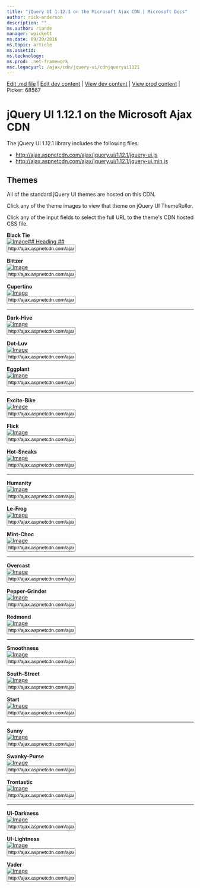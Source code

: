 ```yaml
---
title: "jQuery UI 1.12.1 on the Microsoft Ajax CDN | Microsoft Docs"
author: rick-anderson
description: ""
ms.author: riande
manager: wpickett
ms.date: 09/20/2016
ms.topic: article
ms.assetid: 
ms.technology: 
ms.prod: .net-framework
msc.legacyurl: /ajax/cdn/jquery-ui/cdnjqueryui1121
---
```

[Edit .md file](C:\Projects\msc\dev\Msc.Www\Web.ASP\App_Data\github\ajax\cdn\jquery-ui\cdnjqueryui1121.md) | [Edit dev content](http://www.aspdev.net/umbraco#/content/content/edit/68567) | [View dev content](http://docs.aspdev.net/tutorials/ajax/cdn/jquery-ui/cdnjqueryui1121.html) | [View prod content](http://www.asp.net/ajax/cdn/jquery-ui/cdnjqueryui1121) | Picker: 68567

jQuery UI 1.12.1 on the Microsoft Ajax CDN
====================
The jQuery UI 1.12.1 library includes the following files:

- http://ajax.aspnetcdn.com/ajax/jquery.ui/1.12.1/jquery-ui.js
- http://ajax.aspnetcdn.com/ajax/jquery.ui/1.12.1/jquery-ui.min.js

## Themes

All of the standard jQuery UI themes are hosted on this CDN.

Click any of the theme images to view that theme on jQuery UI ThemeRoller.

Click any of the input fields to select the full URL to the theme's CDN hosted CSS file.

**Black Tie**  
[![Image](cdnjqueryui1121/_static/image1.png)## Heading ##](http://jqueryui.com/themeroller/#ffDefault=Verdana,+Arial,+sans-serif&fwDefault=normal&fsDefault=1.1em&cornerRadius=4px&bgColorHeader=333333&bgTextureHeader=08_diagonals_thick.png&bgImgOpacityHeader=8&borderColorHeader=a3a3a3&fcHeader=eeeeee&iconColorHeader=bbbbbb&bgColorContent=f9f9f9&bgTextureContent=04_highlight_hard.png&bgImgOpacityContent=100&borderColorContent=cccccc&fcContent=222222&iconColorContent=222222&bgColorDefault=111111&bgTextureDefault=02_glass.png&bgImgOpacityDefault=40&borderColorDefault=777777&fcDefault=e3e3e3&iconColorDefault=ededed&bgColorHover=1c1c1c&bgTextureHover=02_glass.png&bgImgOpacityHover=55&borderColorHover=000000&fcHover=ffffff&iconColorHover=ffffff&bgColorActive=ffffff&bgTextureActive=01_flat.png&bgImgOpacityActive=65&borderColorActive=cccccc&fcActive=222222&iconColorActive=222222&bgColorHighlight=ffeb80&bgTextureHighlight=06_inset_hard.png&bgImgOpacityHighlight=55&borderColorHighlight=ffde2e&fcHighlight=363636&iconColorHighlight=4ca300&bgColorError=cd0a0a&bgTextureError=06_inset_hard.png&bgImgOpacityError=45&borderColorError=9e0505&fcError=ffffff&iconColorError=ffcf29&bgColorOverlay=aaaaaa&bgTextureOverlay=04_highlight_hard.png&bgImgOpacityOverlay=40&opacityOverlay=30&bgColorShadow=aaaaaa&bgTextureShadow=03_highlight_soft.png&bgImgOpacityShadow=50&opacityShadow=20&thicknessShadow=8px&offsetTopShadow=-8px&offsetLeftShadow=-8px&cornerRadiusShadow=8px)  
<input value="http://ajax.aspnetcdn.com/ajax/jquery.ui/1.12.1/themes/black-tie/jquery-ui.css">

**Blitzer**  
[![Image](cdnjqueryui1121/_static/image2.png)](http://jqueryui.com/themeroller/#ffDefault=Arial,sans-serif&fwDefault=bold&fsDefault=1.1em&cornerRadius=6px&bgColorHeader=cc0000&bgTextureHeader=03_highlight_soft.png&bgImgOpacityHeader=15&borderColorHeader=e3a1a1&fcHeader=ffffff&iconColorHeader=ffffff&bgColorContent=ffffff&bgTextureContent=01_flat.png&bgImgOpacityContent=75&borderColorContent=eeeeee&fcContent=333333&iconColorContent=cc0000&bgColorDefault=eeeeee&bgTextureDefault=04_highlight_hard.png&bgImgOpacityDefault=100&borderColorDefault=d8dcdf&fcDefault=004276&iconColorDefault=cc0000&bgColorHover=f6f6f6&bgTextureHover=04_highlight_hard.png&bgImgOpacityHover=100&borderColorHover=cdd5da&fcHover=111111&iconColorHover=cc0000&bgColorActive=ffffff&bgTextureActive=01_flat.png&bgImgOpacityActive=65&borderColorActive=eeeeee&fcActive=cc0000&iconColorActive=cc0000&bgColorHighlight=fbf8ee&bgTextureHighlight=02_glass.png&bgImgOpacityHighlight=55&borderColorHighlight=fcd3a1&fcHighlight=444444&iconColorHighlight=004276&bgColorError=f3d8d8&bgTextureError=08_diagonals_thick.png&bgImgOpacityError=75&borderColorError=cc0000&fcError=2e2e2e&iconColorError=cc0000&bgColorOverlay=a6a6a6&bgTextureOverlay=09_dots_small.png&bgImgOpacityOverlay=65&opacityOverlay=40&bgColorShadow=333333&bgTextureShadow=01_flat.png&bgImgOpacityShadow=0&opacityShadow=10&thicknessShadow=8px&offsetTopShadow=-8px&offsetLeftShadow=-8px&cornerRadiusShadow=8px)  
<input value="http://ajax.aspnetcdn.com/ajax/jquery.ui/1.12.1/themes/blitzer/jquery-ui.css">

**Cupertino**  
[![Image](cdnjqueryui1121/_static/image3.png)](http://jqueryui.com/themeroller/#ffDefault=Lucida+Grande%2C+Lucida+Sans%2C+Arial%2C+sans-serif&fwDefault=bold&fsDefault=1.1em&cornerRadius=6px&bgColorHeader=deedf7&bgTextureHeader=03_highlight_soft.png&bgImgOpacityHeader=100&borderColorHeader=aed0ea&fcHeader=222222&iconColorHeader=72a7cf&bgColorContent=f2f5f7&bgTextureContent=04_highlight_hard.png&bgImgOpacityContent=100&borderColorContent=dddddd&fcContent=362b36&iconColorContent=72a7cf&bgColorDefault=d7ebf9&bgTextureDefault=02_glass.png&bgImgOpacityDefault=80&borderColorDefault=aed0ea&fcDefault=2779aa&iconColorDefault=3d80b3&bgColorHover=e4f1fb&bgTextureHover=02_glass.png&bgImgOpacityHover=100&borderColorHover=74b2e2&fcHover=0070a3&iconColorHover=2694e8&bgColorActive=3baae3&bgTextureActive=02_glass.png&bgImgOpacityActive=50&borderColorActive=2694e8&fcActive=ffffff&iconColorActive=ffffff&bgColorHighlight=ffef8f&bgTextureHighlight=03_highlight_soft.png&bgImgOpacityHighlight=25&borderColorHighlight=f9dd34&fcHighlight=363636&iconColorHighlight=2e83ff&bgColorError=cd0a0a&bgTextureError=01_flat.png&bgImgOpacityError=15&borderColorError=cd0a0a&fcError=ffffff&iconColorError=ffffff&bgColorOverlay=eeeeee&bgTextureOverlay=08_diagonals_thick.png&bgImgOpacityOverlay=90&opacityOverlay=80&bgColorShadow=000000&bgTextureShadow=04_highlight_hard.png&bgImgOpacityShadow=70&opacityShadow=30&thicknessShadow=7px&offsetTopShadow=-7px&offsetLeftShadow=-7px&cornerRadiusShadow=8px)  
<input value="http://ajax.aspnetcdn.com/ajax/jquery.ui/1.12.1/themes/cupertino/jquery-ui.css">
  

* * *


**Dark-Hive**  
[![Image](cdnjqueryui1121/_static/image4.png)](http://jqueryui.com/themeroller/#ffDefault=Verdana%2C+Arial%2C+sans-serif&fwDefault=normal&fsDefault=1.1em&cornerRadius=6px&bgColorHeader=444444&bgTextureHeader=03_highlight_soft.png&bgImgOpacityHeader=44&borderColorHeader=333333&fcHeader=ffffff&iconColorHeader=ffffff&bgColorContent=000000&bgTextureContent=14_loop.png&bgImgOpacityContent=25&borderColorContent=555555&fcContent=ffffff&iconColorContent=cccccc&bgColorDefault=222222&bgTextureDefault=03_highlight_soft.png&bgImgOpacityDefault=35&borderColorDefault=444444&fcDefault=eeeeee&iconColorDefault=cccccc&bgColorHover=003147&bgTextureHover=03_highlight_soft.png&bgImgOpacityHover=33&borderColorHover=0b93d5&fcHover=ffffff&iconColorHover=ffffff&bgColorActive=0972a5&bgTextureActive=04_highlight_hard.png&bgImgOpacityActive=20&borderColorActive=26b3f7&fcActive=ffffff&iconColorActive=222222&bgColorHighlight=eeeeee&bgTextureHighlight=03_highlight_soft.png&bgImgOpacityHighlight=80&borderColorHighlight=cccccc&fcHighlight=2e7db2&iconColorHighlight=4b8e0b&bgColorError=ffc73d&bgTextureError=02_glass.png&bgImgOpacityError=40&borderColorError=ffb73d&fcError=111111&iconColorError=a83300&bgColorOverlay=5c5c5c&bgTextureOverlay=01_flat.png&bgImgOpacityOverlay=50&opacityOverlay=80&bgColorShadow=cccccc&bgTextureShadow=01_flat.png&bgImgOpacityShadow=30&opacityShadow=60&thicknessShadow=7px&offsetTopShadow=-7px&offsetLeftShadow=-7px&cornerRadiusShadow=8px)  
<input value="http://ajax.aspnetcdn.com/ajax/jquery.ui/1.12.1/themes/dark-hive/jquery-ui.css">

**Dot-Luv**  
[![Image](cdnjqueryui1121/_static/image5.png)](http://jqueryui.com/themeroller/#ffDefault=Arial,+sans-serif&fwDefault=bold&fsDefault=1.3em&cornerRadius=4px&bgColorHeader=0b3e6f&bgTextureHeader=08_diagonals_thick.png&bgImgOpacityHeader=15&borderColorHeader=0b3e6f&fcHeader=f6f6f6&iconColorHeader=98d2fb&bgColorContent=111111&bgTextureContent=12_gloss_wave.png&bgImgOpacityContent=20&borderColorContent=000000&fcContent=d9d9d9&iconColorContent=9ccdfc&bgColorDefault=333333&bgTextureDefault=09_dots_small.png&bgImgOpacityDefault=20&borderColorDefault=333333&fcDefault=ffffff&iconColorDefault=9ccdfc&bgColorHover=00498f&bgTextureHover=09_dots_small.png&bgImgOpacityHover=40&borderColorHover=222222&fcHover=ffffff&iconColorHover=ffffff&bgColorActive=292929&bgTextureActive=01_flat.png&bgImgOpacityActive=40&borderColorActive=096ac8&fcActive=75abff&iconColorActive=00498f&bgColorHighlight=0b58a2&bgTextureHighlight=10_dots_medium.png&bgImgOpacityHighlight=30&borderColorHighlight=052f57&fcHighlight=ffffff&iconColorHighlight=ffffff&bgColorError=a32d00&bgTextureError=09_dots_small.png&bgImgOpacityError=30&borderColorError=cd0a0a&fcError=ffffff&iconColorError=ffffff&bgColorOverlay=aaaaaa&bgTextureOverlay=01_flat.png&bgImgOpacityOverlay=0&opacityOverlay=30&bgColorShadow=aaaaaa&bgTextureShadow=01_flat.png&bgImgOpacityShadow=0&opacityShadow=30&thicknessShadow=8px&offsetTopShadow=-8px&offsetLeftShadow=-8px&cornerRadiusShadow=8px)  
<input value="http://ajax.aspnetcdn.com/ajax/jquery.ui/1.12.1/themes/dot-luv/jquery-ui.css">

**Eggplant**  
[![Image](cdnjqueryui1121/_static/image6.png)](http://jqueryui.com/themeroller/#ffDefault=Lucida+Grande%2C+Lucida+Sans%2C+Arial%2C+sans-serif&fwDefault=bold&fsDefault=1.1em&cornerRadius=6px&bgColorHeader=30273a&bgTextureHeader=03_highlight_soft.png&bgImgOpacityHeader=25&borderColorHeader=231d2b&fcHeader=ffffff&iconColorHeader=a8a3ae&bgColorContent=3d3644&bgTextureContent=12_gloss_wave.png&bgImgOpacityContent=30&borderColorContent=7e7783&fcContent=ffffff&iconColorContent=ffffff&bgColorDefault=dcd9de&bgTextureDefault=03_highlight_soft.png&bgImgOpacityDefault=100&borderColorDefault=dcd9de&fcDefault=665874&iconColorDefault=8d78a5&bgColorHover=eae6ea&bgTextureHover=03_highlight_soft.png&bgImgOpacityHover=100&borderColorHover=d1c5d8&fcHover=734d99&iconColorHover=734d99&bgColorActive=5f5964&bgTextureActive=03_highlight_soft.png&bgImgOpacityActive=45&borderColorActive=7e7783&fcActive=ffffff&iconColorActive=454545&bgColorHighlight=fafafa&bgTextureHighlight=01_flat.png&bgImgOpacityHighlight=55&borderColorHighlight=ffdb1f&fcHighlight=333333&iconColorHighlight=8d78a5&bgColorError=994d53&bgTextureError=01_flat.png&bgImgOpacityError=55&borderColorError=994d53&fcError=ffffff&iconColorError=ebccce&bgColorOverlay=eeeeee&bgTextureOverlay=01_flat.png&bgImgOpacityOverlay=0&opacityOverlay=80&bgColorShadow=aaaaaa&bgTextureShadow=01_flat.png&bgImgOpacityShadow=0&opacityShadow=60&thicknessShadow=4px&offsetTopShadow=-4px&offsetLeftShadow=-4px&cornerRadiusShadow=0px)  
<input value="http://ajax.aspnetcdn.com/ajax/jquery.ui/1.12.1/themes/eggplant/jquery-ui.css">
  

* * *


**Excite-Bike**  
[![Image](cdnjqueryui1121/_static/image7.png)](http://jqueryui.com/themeroller/#ffDefault=segoe+ui,+Arial,+sans-serif&fwDefault=bold&fsDefault=1.1em&cornerRadius=3px&bgColorHeader=f9f9f9&bgTextureHeader=03_highlight_soft.png&bgImgOpacityHeader=100&borderColorHeader=cccccc&fcHeader=e69700&iconColorHeader=5fa5e3&bgColorContent=eeeeee&bgTextureContent=06_inset_hard.png&bgImgOpacityContent=100&borderColorContent=aaaaaa&fcContent=222222&iconColorContent=0a82eb&bgColorDefault=1484e6&bgTextureDefault=08_diagonals_thick.png&bgImgOpacityDefault=22&borderColorDefault=ffffff&fcDefault=ffffff&iconColorDefault=fcdd4a&bgColorHover=2293f7&bgTextureHover=08_diagonals_thick.png&bgImgOpacityHover=26&borderColorHover=2293f7&fcHover=ffffff&iconColorHover=ffffff&bgColorActive=e69700&bgTextureActive=08_diagonals_thick.png&bgImgOpacityActive=20&borderColorActive=e69700&fcActive=ffffff&iconColorActive=ffffff&bgColorHighlight=c5ddfc&bgTextureHighlight=07_diagonals_small.png&bgImgOpacityHighlight=25&borderColorHighlight=ffffff&fcHighlight=333333&iconColorHighlight=0b54d5&bgColorError=e69700&bgTextureError=08_diagonals_thick.png&bgImgOpacityError=20&borderColorError=e69700&fcError=ffffff&iconColorError=ffffff&bgColorOverlay=e6b900&bgTextureOverlay=01_flat.png&bgImgOpacityOverlay=0&opacityOverlay=30&bgColorShadow=e69700&bgTextureShadow=01_flat.png&bgImgOpacityShadow=0&opacityShadow=20&thicknessShadow=0px&offsetTopShadow=6px&offsetLeftShadow=6px&cornerRadiusShadow=3px)  
<input value="http://ajax.aspnetcdn.com/ajax/jquery.ui/1.12.1/themes/excite-bike/jquery-ui.css">

**Flick**  
[![Image](cdnjqueryui1121/_static/image8.png)](http://jqueryui.com/themeroller/#ffDefault=Helvetica%2C+Arial%2C+sans-serif&fwDefault=bold&fsDefault=1.1em&cornerRadius=2px&bgColorHeader=dddddd&bgTextureHeader=03_highlight_soft.png&bgImgOpacityHeader=50&borderColorHeader=dddddd&fcHeader=444444&iconColorHeader=0073ea&bgColorContent=ffffff&bgTextureContent=01_flat.png&bgImgOpacityContent=75&borderColorContent=dddddd&fcContent=444444&iconColorContent=ff0084&bgColorDefault=f6f6f6&bgTextureDefault=03_highlight_soft.png&bgImgOpacityDefault=100&borderColorDefault=dddddd&fcDefault=0073ea&iconColorDefault=666666&bgColorHover=0073ea&bgTextureHover=03_highlight_soft.png&bgImgOpacityHover=25&borderColorHover=0073ea&fcHover=ffffff&iconColorHover=ffffff&bgColorActive=ffffff&bgTextureActive=02_glass.png&bgImgOpacityActive=65&borderColorActive=dddddd&fcActive=ff0084&iconColorActive=454545&bgColorHighlight=ffffff&bgTextureHighlight=01_flat.png&bgImgOpacityHighlight=55&borderColorHighlight=cccccc&fcHighlight=444444&iconColorHighlight=0073ea&bgColorError=ffffff&bgTextureError=01_flat.png&bgImgOpacityError=55&borderColorError=ff0084&fcError=222222&iconColorError=ff0084&bgColorOverlay=eeeeee&bgTextureOverlay=01_flat.png&bgImgOpacityOverlay=0&opacityOverlay=80&bgColorShadow=aaaaaa&bgTextureShadow=01_flat.png&bgImgOpacityShadow=0&opacityShadow=60&thicknessShadow=4px&offsetTopShadow=-4px&offsetLeftShadow=-4px&cornerRadiusShadow=0px)  
<input value="http://ajax.aspnetcdn.com/ajax/jquery.ui/1.12.1/themes/flick/jquery-ui.css">

**Hot-Sneaks**  
[![Image](cdnjqueryui1121/_static/image9.png)](http://jqueryui.com/themeroller/#ffDefault=Gill+Sans,Arial,sans-serif&fwDefault=bold&fsDefault=1.2em&cornerRadius=4px&bgColorHeader=35414f&bgTextureHeader=09_dots_small.png&bgImgOpacityHeader=35&borderColorHeader=2c4359&fcHeader=e1e463&iconColorHeader=e1e463&bgColorContent=ffffff&bgTextureContent=01_flat.png&bgImgOpacityContent=75&borderColorContent=aaaaaa&fcContent=2c4359&iconColorContent=c02669&bgColorDefault=93c3cd&bgTextureDefault=07_diagonals_small.png&bgImgOpacityDefault=50&borderColorDefault=93c3cd&fcDefault=333333&iconColorDefault=ffffff&bgColorHover=ccd232&bgTextureHover=07_diagonals_small.png&bgImgOpacityHover=75&borderColorHover=999999&fcHover=212121&iconColorHover=454545&bgColorActive=db4865&bgTextureActive=07_diagonals_small.png&bgImgOpacityActive=40&borderColorActive=ff6b7f&fcActive=ffffff&iconColorActive=ffffff&bgColorHighlight=ffff38&bgTextureHighlight=10_dots_medium.png&bgImgOpacityHighlight=80&borderColorHighlight=b4d100&fcHighlight=363636&iconColorHighlight=88a206&bgColorError=ff3853&bgTextureError=07_diagonals_small.png&bgImgOpacityError=50&borderColorError=ff6b7f&fcError=ffffff&iconColorError=ffeb33&bgColorOverlay=f7f7ba&bgTextureOverlay=11_white_lines.png&bgImgOpacityOverlay=85&opacityOverlay=80&bgColorShadow=ba9217&bgTextureShadow=01_flat.png&bgImgOpacityShadow=75&opacityShadow=20&thicknessShadow=10px&offsetTopShadow=8px&offsetLeftShadow=8px&cornerRadiusShadow=5px)  
<input value="http://ajax.aspnetcdn.com/ajax/jquery.ui/1.12.1/themes/hot-sneaks/jquery-ui.css">
  

* * *


**Humanity**  
[![Image](cdnjqueryui1121/_static/image10.png)](http://jqueryui.com/themeroller/#tr=ffDefault=Helvetica,Arial,sans-serif&fwDefault=normal&fsDefault=1.1em&cornerRadius=6px&bgColorHeader=cb842e&bgTextureHeader=02_glass.png&bgImgOpacityHeader=25&borderColorHeader=d49768&fcHeader=ffffff&iconColorHeader=ffffff&bgColorContent=f4f0ec&bgTextureContent=05_inset_soft.png&bgImgOpacityContent=100&borderColorContent=e0cfc2&fcContent=1e1b1d&iconColorContent=c47a23&bgColorDefault=ede4d4&bgTextureDefault=02_glass.png&bgImgOpacityDefault=70&borderColorDefault=cdc3b7&fcDefault=3f3731&iconColorDefault=f08000&bgColorHover=f5f0e5&bgTextureHover=02_glass.png&bgImgOpacityHover=100&borderColorHover=f5ad66&fcHover=a46313&iconColorHover=f08000&bgColorActive=f4f0ec&bgTextureActive=04_highlight_hard.png&bgImgOpacityActive=100&borderColorActive=e0cfc2&fcActive=b85700&iconColorActive=f35f07&bgColorHighlight=f5f5b5&bgTextureHighlight=04_highlight_hard.png&bgImgOpacityHighlight=75&borderColorHighlight=d9bb73&fcHighlight=060200&iconColorHighlight=cb672b&bgColorError=fee4bd&bgTextureError=04_highlight_hard.png&bgImgOpacityError=65&borderColorError=f8893f&fcError=592003&iconColorError=ff7519&bgColorOverlay=aaaaaa&bgTextureOverlay=01_flat.png&bgImgOpacityOverlay=75&opacityOverlay=30&bgColorShadow=aaaaaa&bgTextureShadow=01_flat.png&bgImgOpacityShadow=75&opacityShadow=30&thicknessShadow=8px&offsetTopShadow=-8px&offsetLeftShadow=-8px&cornerRadiusShadow=8px)  
<input value="http://ajax.aspnetcdn.com/ajax/jquery.ui/1.12.1/themes/humanity/jquery-ui.css">

**Le-Frog**  
[![Image](cdnjqueryui1121/_static/image11.png)](http://jqueryui.com/themeroller/#ffDefault=Lucida+Grande%2C+Lucida+Sans%2C+Arial%2C+sans-serif&fwDefault=normal&fsDefault=1.1em&cornerRadius=10px&bgColorHeader=3a8104&bgTextureHeader=03_highlight_soft.png&bgImgOpacityHeader=33&borderColorHeader=3f7506&fcHeader=ffffff&iconColorHeader=ffffff&bgColorContent=285c00&bgTextureContent=05_inset_soft.png&bgImgOpacityContent=10&borderColorContent=72b42d&fcContent=ffffff&iconColorContent=72b42d&bgColorDefault=4ca20b&bgTextureDefault=03_highlight_soft.png&bgImgOpacityDefault=60&borderColorDefault=45930b&fcDefault=ffffff&iconColorDefault=ffffff&bgColorHover=4eb305&bgTextureHover=03_highlight_soft.png&bgImgOpacityHover=50&borderColorHover=8bd83b&fcHover=ffffff&iconColorHover=ffffff&bgColorActive=285c00&bgTextureActive=04_highlight_hard.png&bgImgOpacityActive=30&borderColorActive=72b42d&fcActive=ffffff&iconColorActive=ffffff&bgColorHighlight=fbf5d0&bgTextureHighlight=02_glass.png&bgImgOpacityHighlight=55&borderColorHighlight=f9dd34&fcHighlight=363636&iconColorHighlight=4eb305&bgColorError=ffdc2e&bgTextureError=08_diagonals_thick.png&bgImgOpacityError=95&borderColorError=fad000&fcError=2b2b2b&iconColorError=cd0a0a&bgColorOverlay=444444&bgTextureOverlay=08_diagonals_thick.png&bgImgOpacityOverlay=15&opacityOverlay=30&bgColorShadow=aaaaaa&bgTextureShadow=07_diagonals_small.png&bgImgOpacityShadow=0&opacityShadow=30&thicknessShadow=0px&offsetTopShadow=4px&offsetLeftShadow=4px&cornerRadiusShadow=4px)  
<input value="http://ajax.aspnetcdn.com/ajax/jquery.ui/1.12.1/themes/le-frog/jquery-ui.css">

**Mint-Choc**  
[![Image](cdnjqueryui1121/_static/image12.png)](http://jqueryui.com/themeroller/#ffDefault=Segoe+UI%2C+Helvetica%2C+Arial%2C+sans-serif&fwDefault=bold&fsDefault=1.1em&cornerRadius=4px&bgColorHeader=453326&bgTextureHeader=12_gloss_wave.png&bgImgOpacityHeader=25&borderColorHeader=695649&fcHeader=e3ddc9&iconColorHeader=e3ddc9&bgColorContent=201913&bgTextureContent=05_inset_soft.png&bgImgOpacityContent=10&borderColorContent=9c947c&fcContent=ffffff&iconColorContent=222222&bgColorDefault=1c160d&bgTextureDefault=12_gloss_wave.png&bgImgOpacityDefault=20&borderColorDefault=695444&fcDefault=9bcc60&iconColorDefault=9bcc60&bgColorHover=44372c&bgTextureHover=12_gloss_wave.png&bgImgOpacityHover=30&borderColorHover=9c947c&fcHover=baec7e&iconColorHover=add978&bgColorActive=201913&bgTextureActive=03_highlight_soft.png&bgImgOpacityActive=20&borderColorActive=9c947c&fcActive=e3ddc9&iconColorActive=e3ddc9&bgColorHighlight=619226&bgTextureHighlight=03_highlight_soft.png&bgImgOpacityHighlight=20&borderColorHighlight=add978&fcHighlight=ffffff&iconColorHighlight=ffffff&bgColorError=5f391b&bgTextureError=02_glass.png&bgImgOpacityError=15&borderColorError=5f391b&fcError=ffffff&iconColorError=f1fd86&bgColorOverlay=aaaaaa&bgTextureOverlay=01_flat.png&bgImgOpacityOverlay=0&opacityOverlay=30&bgColorShadow=aaaaaa&bgTextureShadow=01_flat.png&bgImgOpacityShadow=0&opacityShadow=30&thicknessShadow=8px&offsetTopShadow=-8px&offsetLeftShadow=-8px&cornerRadiusShadow=8px)  
<input value="http://ajax.aspnetcdn.com/ajax/jquery.ui/1.12.1/themes/mint-choc/jquery-ui.css">
  

* * *


**Overcast**  
[![Image](cdnjqueryui1121/_static/image13.png)](http://jqueryui.com/themeroller/#ffDefault=Trebuchet+MS%2C+Helvetica%2C+Arial%2C+sans-serif&fwDefault=bold&fsDefault=1.1em&cornerRadius=6px&bgColorHeader=dddddd&bgTextureHeader=02_glass.png&bgImgOpacityHeader=35&borderColorHeader=bbbbbb&fcHeader=444444&iconColorHeader=999999&bgColorContent=c9c9c9&bgTextureContent=05_inset_soft.png&bgImgOpacityContent=50&borderColorContent=aaaaaa&fcContent=333333&iconColorContent=999999&bgColorDefault=eeeeee&bgTextureDefault=02_glass.png&bgImgOpacityDefault=60&borderColorDefault=cccccc&fcDefault=3383bb&iconColorDefault=70b2e1&bgColorHover=f8f8f8&bgTextureHover=02_glass.png&bgImgOpacityHover=100&borderColorHover=bbbbbb&fcHover=599fcf&iconColorHover=3383bb&bgColorActive=999999&bgTextureActive=06_inset_hard.png&bgImgOpacityActive=75&borderColorActive=999999&fcActive=ffffff&iconColorActive=454545&bgColorHighlight=eeeeee&bgTextureHighlight=01_flat.png&bgImgOpacityHighlight=55&borderColorHighlight=ffffff&fcHighlight=444444&iconColorHighlight=3383bb&bgColorError=c0402a&bgTextureError=01_flat.png&bgImgOpacityError=55&borderColorError=c0402a&fcError=ffffff&iconColorError=fbc856&bgColorOverlay=eeeeee&bgTextureOverlay=01_flat.png&bgImgOpacityOverlay=0&opacityOverlay=80&bgColorShadow=aaaaaa&bgTextureShadow=01_flat.png&bgImgOpacityShadow=0&opacityShadow=60&thicknessShadow=4px&offsetTopShadow=-4px&offsetLeftShadow=-4px&cornerRadiusShadow=0pxdow%3D0px)  
<input value="http://ajax.aspnetcdn.com/ajax/jquery.ui/1.12.1/themes/overcast/jquery-ui.css">

**Pepper-Grinder**  
[![Image](cdnjqueryui1121/_static/image14.png)](http://jqueryui.com/themeroller/#ffDefault=Trebuchet+MS%2C+Tahoma%2C+Verdana%2C+Arial%2C+sans-serif&fwDefault=bold&fsDefault=1.1em&cornerRadius=6px&bgColorHeader=ffffff&bgTextureHeader=23_fine_grain.png&bgImgOpacityHeader=15&borderColorHeader=d4d1bf&fcHeader=453821&iconColorHeader=b83400&bgColorContent=eceadf&bgTextureContent=23_fine_grain.png&bgImgOpacityContent=10&borderColorContent=d9d6c4&fcContent=1f1f1f&iconColorContent=222222&bgColorDefault=f8f7f6&bgTextureDefault=23_fine_grain.png&bgImgOpacityDefault=10&borderColorDefault=cbc7bd&fcDefault=654b24&iconColorDefault=b83400&bgColorHover=654b24&bgTextureHover=23_fine_grain.png&bgImgOpacityHover=65&borderColorHover=654b24&fcHover=ffffff&iconColorHover=ffffff&bgColorActive=eceadf&bgTextureActive=23_fine_grain.png&bgImgOpacityActive=15&borderColorActive=d9d6c4&fcActive=140f06&iconColorActive=8c291d&bgColorHighlight=f7f3de&bgTextureHighlight=23_fine_grain.png&bgImgOpacityHighlight=15&borderColorHighlight=b2a266&fcHighlight=3a3427&iconColorHighlight=3572ac&bgColorError=b83400&bgTextureError=23_fine_grain.png&bgImgOpacityError=68&borderColorError=681818&fcError=ffffff&iconColorError=fbdb93&bgColorOverlay=6e4f1c&bgTextureOverlay=16_diagonal_maze.png&bgImgOpacityOverlay=20&opacityOverlay=60&bgColorShadow=000000&bgTextureShadow=16_diagonal_maze.png&bgImgOpacityShadow=40&opacityShadow=60&thicknessShadow=5px&offsetTopShadow=0&offsetLeftShadow=-10px&cornerRadiusShadow=18px)  
<input value="http://ajax.aspnetcdn.com/ajax/jquery.ui/1.12.1/themes/pepper-grinder/jquery-ui.css">

**Redmond**  
[![Image](cdnjqueryui1121/_static/image15.png)](http://jqueryui.com/themeroller/#ffDefault=Lucida+Grande,+Lucida+Sans,+Arial,+sans-serif&fwDefault=bold&fsDefault=1.1em&cornerRadius=5px&bgColorHeader=5c9ccc&bgTextureHeader=12_gloss_wave.png&bgImgOpacityHeader=55&borderColorHeader=4297d7&fcHeader=ffffff&iconColorHeader=d8e7f3&bgColorContent=fcfdfd&bgTextureContent=06_inset_hard.png&bgImgOpacityContent=100&borderColorContent=a6c9e2&fcContent=222222&iconColorContent=469bdd&bgColorDefault=dfeffc&bgTextureDefault=02_glass.png&bgImgOpacityDefault=85&borderColorDefault=c5dbec&fcDefault=2e6e9e&iconColorDefault=6da8d5&bgColorHover=d0e5f5&bgTextureHover=02_glass.png&bgImgOpacityHover=75&borderColorHover=79b7e7&fcHover=1d5987&iconColorHover=217bc0&bgColorActive=f5f8f9&bgTextureActive=06_inset_hard.png&bgImgOpacityActive=100&borderColorActive=79b7e7&fcActive=e17009&iconColorActive=f9bd01&bgColorHighlight=fbec88&bgTextureHighlight=01_flat.png&bgImgOpacityHighlight=55&borderColorHighlight=fad42e&fcHighlight=363636&iconColorHighlight=2e83ff&bgColorError=fef1ec&bgTextureError=02_glass.png&bgImgOpacityError=95&borderColorError=cd0a0a&fcError=cd0a0a&iconColorError=cd0a0a&bgColorOverlay=aaaaaa&bgTextureOverlay=01_flat.png&bgImgOpacityOverlay=0&opacityOverlay=30&bgColorShadow=aaaaaa&bgTextureShadow=01_flat.png&bgImgOpacityShadow=0&opacityShadow=30&thicknessShadow=8px&offsetTopShadow=-8px&offsetLeftShadow=-8px&cornerRadiusShadow=8px)  
<input value="http://ajax.aspnetcdn.com/ajax/jquery.ui/1.12.1/themes/redmond/jquery-ui.css">
  

* * *


**Smoothness**  
[![Image](cdnjqueryui1121/_static/image16.png)](http://jqueryui.com/themeroller/#ffDefault=Verdana,Arial,sans-serif&fwDefault=normal&fsDefault=1.1em&cornerRadius=4px&bgColorHeader=cccccc&bgTextureHeader=03_highlight_soft.png&bgImgOpacityHeader=75&borderColorHeader=aaaaaa&fcHeader=222222&iconColorHeader=222222&bgColorContent=ffffff&bgTextureContent=01_flat.png&bgImgOpacityContent=75&borderColorContent=aaaaaa&fcContent=222222&iconColorContent=222222&bgColorDefault=e6e6e6&bgTextureDefault=02_glass.png&bgImgOpacityDefault=75&borderColorDefault=d3d3d3&fcDefault=555555&iconColorDefault=888888&bgColorHover=dadada&bgTextureHover=02_glass.png&bgImgOpacityHover=75&borderColorHover=999999&fcHover=212121&iconColorHover=454545&bgColorActive=ffffff&bgTextureActive=02_glass.png&bgImgOpacityActive=65&borderColorActive=aaaaaa&fcActive=212121&iconColorActive=454545&bgColorHighlight=fbf9ee&bgTextureHighlight=02_glass.png&bgImgOpacityHighlight=55&borderColorHighlight=fcefa1&fcHighlight=363636&iconColorHighlight=2e83ff&bgColorError=fef1ec&bgTextureError=02_glass.png&bgImgOpacityError=95&borderColorError=cd0a0a&fcError=cd0a0a&iconColorError=cd0a0a&bgColorOverlay=aaaaaa&bgTextureOverlay=01_flat.png&bgImgOpacityOverlay=0&opacityOverlay=30&bgColorShadow=aaaaaa&bgTextureShadow=01_flat.png&bgImgOpacityShadow=0&opacityShadow=30&thicknessShadow=8px&offsetTopShadow=-8px&offsetLeftShadow=-8px&cornerRadiusShadow=8px)  
<input value="http://ajax.aspnetcdn.com/ajax/jquery.ui/1.12.1/themes/smoothness/jquery-ui.css">

**South-Street**  
[![Image](cdnjqueryui1121/_static/image17.png)](http://jqueryui.com/themeroller/#ffDefault=segoe+ui%2C+Arial%2C+sans-serif&fwDefault=bold&fsDefault=1.1em&cornerRadius=6px&bgColorHeader=ece8da&bgTextureHeader=12_gloss_wave.png&bgImgOpacityHeader=100&borderColorHeader=d4ccb0&fcHeader=433f38&iconColorHeader=847e71&bgColorContent=f5f3e5&bgTextureContent=04_highlight_hard.png&bgImgOpacityContent=100&borderColorContent=dfd9c3&fcContent=312e25&iconColorContent=808080&bgColorDefault=459e00&bgTextureDefault=04_highlight_hard.png&bgImgOpacityDefault=15&borderColorDefault=327E04&fcDefault=ffffff&iconColorDefault=eeeeee&bgColorHover=67b021&bgTextureHover=03_highlight_soft.png&bgImgOpacityHover=25&borderColorHover=327E04&fcHover=ffffff&iconColorHover=ffffff&bgColorActive=fafaf4&bgTextureActive=04_highlight_hard.png&bgImgOpacityActive=100&borderColorActive=d4ccb0&fcActive=459e00&iconColorActive=8DC262&bgColorHighlight=fcf0ba&bgTextureHighlight=02_glass.png&bgImgOpacityHighlight=55&borderColorHighlight=e8e1b5&fcHighlight=363636&iconColorHighlight=8DC262&bgColorError=ffedad&bgTextureError=03_highlight_soft.png&bgImgOpacityError=95&borderColorError=e3a345&fcError=cd5c0a&iconColorError=cd0a0a&bgColorOverlay=2b2922&bgTextureOverlay=05_inset_soft.png&bgImgOpacityOverlay=15&opacityOverlay=90&bgColorShadow=cccccc&bgTextureShadow=04_highlight_hard.png&bgImgOpacityShadow=95&opacityShadow=20&thicknessShadow=12px&offsetTopShadow=-12px&offsetLeftShadow=-12px&cornerRadiusShadow=10px)  
<input value="http://ajax.aspnetcdn.com/ajax/jquery.ui/1.12.1/themes/south-street/jquery-ui.css">

**Start**  
[![Image](cdnjqueryui1121/_static/image18.png)](http://jqueryui.com/themeroller/#ffDefault=Verdana%2CArial%2Csans-serif&fwDefault=normal&fsDefault=1.1em&cornerRadius=5px&bgColorHeader=2191c0&bgTextureHeader=12_gloss_wave.png&bgImgOpacityHeader=75&borderColorHeader=4297d7&fcHeader=eaf5f7&iconColorHeader=d8e7f3&bgColorContent=fcfdfd&bgTextureContent=06_inset_hard.png&bgImgOpacityContent=100&borderColorContent=a6c9e2&fcContent=222222&iconColorContent=0078ae&bgColorDefault=0078ae&bgTextureDefault=02_glass.png&bgImgOpacityDefault=45&borderColorDefault=77d5f7&fcDefault=ffffff&iconColorDefault=e0fdff&bgColorHover=79c9ec&bgTextureHover=02_glass.png&bgImgOpacityHover=75&borderColorHover=448dae&fcHover=026890&iconColorHover=056b93&bgColorActive=6eac2c&bgTextureActive=12_gloss_wave.png&bgImgOpacityActive=50&borderColorActive=acdd4a&fcActive=ffffff&iconColorActive=f5e175&bgColorHighlight=f8da4e&bgTextureHighlight=02_glass.png&bgImgOpacityHighlight=55&borderColorHighlight=fcd113&fcHighlight=915608&iconColorHighlight=f7a50d&bgColorError=e14f1c&bgTextureError=12_gloss_wave.png&bgImgOpacityError=45&borderColorError=cd0a0a&fcError=ffffff&iconColorError=fcd113&bgColorOverlay=aaaaaa&bgTextureOverlay=01_flat.png&bgImgOpacityOverlay=75&opacityOverlay=30&bgColorShadow=999999&bgTextureShadow=01_flat.png&bgImgOpacityShadow=55&opacityShadow=45&thicknessShadow=0px&offsetTopShadow=5px&offsetLeftShadow=5px&cornerRadiusShadow=5px)  
<input value="http://ajax.aspnetcdn.com/ajax/jquery.ui/1.12.1/themes/start/jquery-ui.css">
  

* * *


**Sunny**  
[![Image](cdnjqueryui1121/_static/image19.png)](http://jqueryui.com/themeroller/#ffDefault=Segoe+UI%2C+Arial%2C+sans-serif&fwDefault=bold&fsDefault=1.1em&cornerRadius=8px&bgColorHeader=817865&bgTextureHeader=12_gloss_wave.png&bgImgOpacityHeader=45&borderColorHeader=494437&fcHeader=ffffff&iconColorHeader=fadc7a&bgColorContent=feeebd&bgTextureContent=03_highlight_soft.png&bgImgOpacityContent=100&borderColorContent=8e846b&fcContent=383838&iconColorContent=d19405&bgColorDefault=fece2f&bgTextureDefault=12_gloss_wave.png&bgImgOpacityDefault=60&borderColorDefault=d19405&fcDefault=4c3000&iconColorDefault=3d3d3d&bgColorHover=ffdd57&bgTextureHover=12_gloss_wave.png&bgImgOpacityHover=70&borderColorHover=a45b13&fcHover=381f00&iconColorHover=bd7b00&bgColorActive=ffffff&bgTextureActive=05_inset_soft.png&bgImgOpacityActive=30&borderColorActive=655e4e&fcActive=0074c7&iconColorActive=eb990f&bgColorHighlight=fff9e5&bgTextureHighlight=12_gloss_wave.png&bgImgOpacityHighlight=90&borderColorHighlight=eeb420&fcHighlight=1f1f1f&iconColorHighlight=ed9f26&bgColorError=d34d17&bgTextureError=07_diagonals_medium.png&bgImgOpacityError=20&borderColorError=ffb73d&fcError=ffffff&iconColorError=ffe180&bgColorOverlay=5c5c5c&bgTextureOverlay=01_flat.png&bgImgOpacityOverlay=50&opacityOverlay=80&bgColorShadow=cccccc&bgTextureShadow=01_flat.png&bgImgOpacityShadow=30&opacityShadow=60&thicknessShadow=7px&offsetTopShadow=-7px&offsetLeftShadow=-7px&cornerRadiusShadow=8px)  
<input value="http://ajax.aspnetcdn.com/ajax/jquery.ui/1.12.1/themes/sunny/jquery-ui.css">

**Swanky-Purse**  
[![Image](cdnjqueryui1121/_static/image20.png)](http://jqueryui.com/themeroller/#ffDefault=Georgia%2C+Verdana%2CArial%2Csans-serif&fwDefault=bold&fsDefault=1.2em&cornerRadius=5px&bgColorHeader=261803&bgTextureHeader=13_diamond.png&bgImgOpacityHeader=8&borderColorHeader=baaa5a&fcHeader=eacd86&iconColorHeader=e9cd86&bgColorContent=443113&bgTextureContent=13_diamond.png&bgImgOpacityContent=8&borderColorContent=efec9f&fcContent=efec9f&iconColorContent=efec9f&bgColorDefault=4f4221&bgTextureDefault=13_diamond.png&bgImgOpacityDefault=10&borderColorDefault=362917&fcDefault=f8eec9&iconColorDefault=e8e2b5&bgColorHover=675423&bgTextureHover=13_diamond.png&bgImgOpacityHover=25&borderColorHover=362917&fcHover=f8eec9&iconColorHover=f2ec64&bgColorActive=443113&bgTextureActive=13_diamond.png&bgImgOpacityActive=8&borderColorActive=efec9f&fcActive=f9f2bd&iconColorActive=f9f2bd&bgColorHighlight=d5ac5d&bgTextureHighlight=13_diamond.png&bgImgOpacityHighlight=25&borderColorHighlight=362917&fcHighlight=060200&iconColorHighlight=070603&bgColorError=fee4bd&bgTextureError=04_highlight_hard.png&bgImgOpacityError=65&borderColorError=c26629&fcError=803f1e&iconColorError=ff7519&bgColorOverlay=372806&bgTextureOverlay=13_diamond.png&bgImgOpacityOverlay=20&opacityOverlay=80&bgColorShadow=ddd4b0&bgTextureShadow=01_flat.png&bgImgOpacityShadow=75&opacityShadow=30&thicknessShadow=8px&offsetTopShadow=-8px&offsetLeftShadow=-8px&cornerRadiusShadow=12px)  
<input value="http://ajax.aspnetcdn.com/ajax/jquery.ui/1.12.1/themes/swanky-purse/jquery-ui.css">

**Trontastic**  
[![Image](cdnjqueryui1121/_static/image21.png)](http://jqueryui.com/themeroller/#ffDefault=Segoe+UI,+Helvetica,+Arial,+sans-serif&fwDefault=bold&fsDefault=1.1em&cornerRadius=6px&bgColorHeader=9fda58&bgTextureHeader=12_gloss_wave.png&bgImgOpacityHeader=85&borderColorHeader=000000&fcHeader=222222&iconColorHeader=1f1f1f&bgColorContent=000000&bgTextureContent=12_gloss_wave.png&bgImgOpacityContent=55&borderColorContent=4a4a4a&fcContent=ffffff&iconColorContent=9fda58&bgColorDefault=0a0a0a&bgTextureDefault=02_glass.png&bgImgOpacityDefault=40&borderColorDefault=1b1613&fcDefault=b8ec79&iconColorDefault=b8ec79&bgColorHover=000000&bgTextureHover=02_glass.png&bgImgOpacityHover=60&borderColorHover=000000&fcHover=96f226&iconColorHover=b8ec79&bgColorActive=4c4c4c&bgTextureActive=01_flat.png&bgImgOpacityActive=0&borderColorActive=696969&fcActive=ffffff&iconColorActive=ffffff&bgColorHighlight=f1fbe5&bgTextureHighlight=02_glass.png&bgImgOpacityHighlight=55&borderColorHighlight=8cce3b&fcHighlight=030303&iconColorHighlight=000000&bgColorError=f6ecd5&bgTextureError=12_gloss_wave.png&bgImgOpacityError=95&borderColorError=f1ac88&fcError=74736d&iconColorError=cd0a0a&bgColorOverlay=262626&bgTextureOverlay=07_diagonals_small.png&bgImgOpacityOverlay=50&opacityOverlay=30&bgColorShadow=303030&bgTextureShadow=01_flat.png&bgImgOpacityShadow=0&opacityShadow=50&thicknessShadow=6px&offsetTopShadow=-6px&offsetLeftShadow=-6px&cornerRadiusShadow=12px)  
<input value="http://ajax.aspnetcdn.com/ajax/jquery.ui/1.12.1/themes/trontastic/jquery-ui.css">
  

* * *


**UI-Darkness**  
[![Image](cdnjqueryui1121/_static/image22.png)](http://jqueryui.com/themeroller/#ffDefault=Segoe+UI%2C+Arial%2C+sans-serif&fwDefault=bold&fsDefault=1.1em&cornerRadius=6px&bgColorHeader=333333&bgTextureHeader=12_gloss_wave.png&bgImgOpacityHeader=25&borderColorHeader=333333&fcHeader=ffffff&iconColorHeader=ffffff&bgColorContent=000000&bgTextureContent=05_inset_soft.png&bgImgOpacityContent=25&borderColorContent=666666&fcContent=ffffff&iconColorContent=cccccc&bgColorDefault=555555&bgTextureDefault=02_glass.png&bgImgOpacityDefault=20&borderColorDefault=666666&fcDefault=eeeeee&iconColorDefault=cccccc&bgColorHover=0078a3&bgTextureHover=02_glass.png&bgImgOpacityHover=40&borderColorHover=59b4d4&fcHover=ffffff&iconColorHover=ffffff&bgColorActive=f58400&bgTextureActive=05_inset_soft.png&bgImgOpacityActive=30&borderColorActive=ffaf0f&fcActive=ffffff&iconColorActive=222222&bgColorHighlight=eeeeee&bgTextureHighlight=03_highlight_soft.png&bgImgOpacityHighlight=80&borderColorHighlight=cccccc&fcHighlight=2e7db2&iconColorHighlight=4b8e0b&bgColorError=ffc73d&bgTextureError=02_glass.png&bgImgOpacityError=40&borderColorError=ffb73d&fcError=111111&iconColorError=a83300&bgColorOverlay=5c5c5c&bgTextureOverlay=01_flat.png&bgImgOpacityOverlay=50&opacityOverlay=80&bgColorShadow=cccccc&bgTextureShadow=01_flat.png&bgImgOpacityShadow=30&opacityShadow=60&thicknessShadow=7px&offsetTopShadow=-7px&offsetLeftShadow=-7px&cornerRadiusShadow=8px)  
<input value="http://ajax.aspnetcdn.com/ajax/jquery.ui/1.12.1/themes/ui-darkness/jquery-ui.css">

**UI-Lightness**  
[![Image](cdnjqueryui1121/_static/image23.png)](http://jqueryui.com/themeroller/#ffDefault=Trebuchet+MS,+Tahoma,+Verdana,+Arial,+sans-serif&fwDefault=bold&fsDefault=1.1em&cornerRadius=4px&bgColorHeader=f6a828&bgTextureHeader=12_gloss_wave.png&bgImgOpacityHeader=35&borderColorHeader=e78f08&fcHeader=ffffff&iconColorHeader=ffffff&bgColorContent=eeeeee&bgTextureContent=03_highlight_soft.png&bgImgOpacityContent=100&borderColorContent=dddddd&fcContent=333333&iconColorContent=222222&bgColorDefault=f6f6f6&bgTextureDefault=02_glass.png&bgImgOpacityDefault=100&borderColorDefault=cccccc&fcDefault=1c94c4&iconColorDefault=ef8c08&bgColorHover=fdf5ce&bgTextureHover=02_glass.png&bgImgOpacityHover=100&borderColorHover=fbcb09&fcHover=c77405&iconColorHover=ef8c08&bgColorActive=ffffff&bgTextureActive=02_glass.png&bgImgOpacityActive=65&borderColorActive=fbd850&fcActive=eb8f00&iconColorActive=ef8c08&bgColorHighlight=ffe45c&bgTextureHighlight=03_highlight_soft.png&bgImgOpacityHighlight=75&borderColorHighlight=fed22f&fcHighlight=363636&iconColorHighlight=228ef1&bgColorError=b81900&bgTextureError=08_diagonals_thick.png&bgImgOpacityError=18&borderColorError=cd0a0a&fcError=ffffff&iconColorError=ffd27a&bgColorOverlay=666666&bgTextureOverlay=08_diagonals_thick.png&bgImgOpacityOverlay=20&opacityOverlay=50&bgColorShadow=000000&bgTextureShadow=01_flat.png&bgImgOpacityShadow=10&opacityShadow=20&thicknessShadow=5px&offsetTopShadow=-5px&offsetLeftShadow=-5px&cornerRadiusShadow=5px)  
<input value="http://ajax.aspnetcdn.com/ajax/jquery.ui/1.12.1/themes/ui-lightness/jquery-ui.css">

**Vader**  
[![Image](cdnjqueryui1121/_static/image24.png)](http://jqueryui.com/themeroller/#tr&ffDefault=Helvetica,+Arial,+sans-serif&fwDefault=normal&fsDefault=1.1&fsDefaultUnit=em&cornerRadius=5&cornerRadiusUnit=px&bgColorHeader=888888&bgTextureHeader=04_highlight_hard.png&bgImgOpacityHeader=15&borderColorHeader=404040&fcHeader=ffffff&iconColorHeader=cccccc&bgColorContent=121212&bgTextureContent=12_gloss_wave.png&bgImgOpacityContent=16&borderColorContent=404040&fcContent=eeeeee&iconColorContent=bbbbbb&bgColorDefault=adadad&bgTextureDefault=03_highlight_soft.png&bgImgOpacityDefault=35&borderColorDefault=cccccc&fcDefault=333333&iconColorDefault=666666&bgColorHover=dddddd&bgTextureHover=03_highlight_soft.png&bgImgOpacityHover=60&borderColorHover=dddddd&fcHover=000000&iconColorHover=c98000&bgColorActive=121212&bgTextureActive=05_inset_soft.png&bgImgOpacityActive=15&borderColorActive=000000&fcActive=ffffff&iconColorActive=f29a00&bgColorHighlight=555555&bgTextureHighlight=04_highlight_hard.png&bgImgOpacityHighlight=55&borderColorHighlight=404040&fcHighlight=cccccc&iconColorHighlight=aaaaaa&bgColorError=fef1ec&bgTextureError=02_glass.png&bgImgOpacityError=95&borderColorError=cd0a0a&fcError=cd0a0a&iconColorError=cd0a0a)  
<input value="http://ajax.aspnetcdn.com/ajax/jquery.ui/1.12.1/themes/vader/jquery-ui.css">
  
  